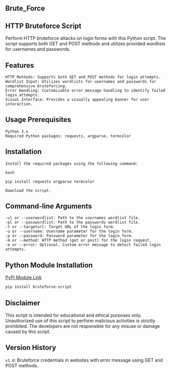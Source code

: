 ## Brute_Force
## HTTP Bruteforce Script

Perform HTTP bruteforce attacks on login forms with this Python script. The script supports both GET and POST methods and utilizes provided wordlists for usernames and passwords.
 
                                                                                                         
## Features

    HTTP Methods: Supports both GET and POST methods for login attempts.
    Wordlist Input: Utilizes wordlists for usernames and passwords for comprehensive bruteforcing.
    Error Handling: Customizable error message handling to identify failed login attempts.
    Visual Interface: Provides a visually appealing banner for user interaction.

## Usage Prerequisites

    Python 3.x
    Required Python packages: requests, argparse, termcolor

## Installation

    Install the required packages using the following command:

    bash

    pip install requests argparse termcolor

    Download the script.

## Command-line Arguments

    -ul or --userwordlist: Path to the usernames wordlist file.
    -pl or --passwordlist: Path to the passwords wordlist file.
    -t or --targeturl: Target URL of the login form.
    -u or --username: Username parameter for the login form.
    -p or --password: Password parameter for the login form.
    -m or --method: HTTP method (get or post) for the login request.
    -e or --error: Optional. Custom error message to detect failed login attempts.

## Python Module Installation
[PyPi Module Link]( https://pypi.org/project/bruteforce-script/1.0/)
```bash
pip install bruteforce-script
```

## Disclaimer
This script is intended for educational and ethical purposes only. Unauthorized use of this script to perform malicious activities is strictly prohibited. The developers are not responsible for any misuse or damage caused by this script.

## Version History
`v1.0`: Bruteforce credentials in websites with error message using GET and POST methods.
